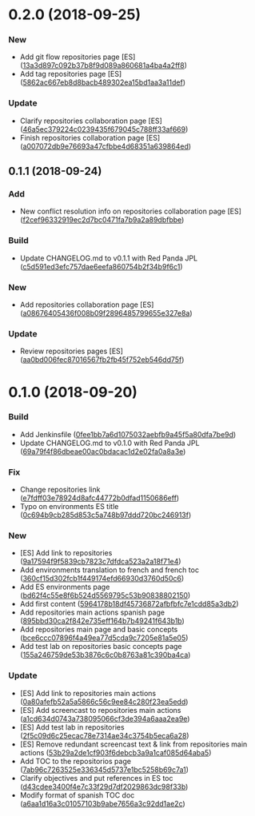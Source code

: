 <a name="0.2.0"></a>
# 0.2.0 (2018-09-25)


### New

* Add git flow repositories page [ES] ([13a3d897c092b37b8f9d089a860681a4ba4a2ff8](https://github.com/red-panda-ci/general-concepts/commit/13a3d897c092b37b8f9d089a860681a4ba4a2ff8))
* Add tag repositories page [ES] ([5862ac667eb8d8bacb489302ea15bd1aa3a11def](https://github.com/red-panda-ci/general-concepts/commit/5862ac667eb8d8bacb489302ea15bd1aa3a11def))

### Update

* Clarify repositories collaboration page [ES] ([46a5ec379224c0239435f679045c788ff33af669](https://github.com/red-panda-ci/general-concepts/commit/46a5ec379224c0239435f679045c788ff33af669))
* Finish repositories collaboration page [ES] ([a007072db9e76693a47cfbbe4d68351a639864ed](https://github.com/red-panda-ci/general-concepts/commit/a007072db9e76693a47cfbbe4d68351a639864ed))



<a name="0.1.1"></a>
## 0.1.1 (2018-09-24)


### Add

* New conflict resolution info on repositories collaboration page [ES] ([f2cef96332919ec2d7bc0471fa7b9a2a89dbfbbe](https://github.com/red-panda-ci/general-concepts/commit/f2cef96332919ec2d7bc0471fa7b9a2a89dbfbbe))

### Build

* Update CHANGELOG.md to v0.1.1 with Red Panda JPL ([c5d591ed3efc757dae6eefa860754b2f34b9f6c1](https://github.com/red-panda-ci/general-concepts/commit/c5d591ed3efc757dae6eefa860754b2f34b9f6c1))

### New

* Add repositories collaboration page [ES] ([a08676405436f008b09f2896485799655e327e8a](https://github.com/red-panda-ci/general-concepts/commit/a08676405436f008b09f2896485799655e327e8a))

### Update

* Review repositories pages [ES] ([aa0bd006fec87016567fb2fb45f752eb546dd75f](https://github.com/red-panda-ci/general-concepts/commit/aa0bd006fec87016567fb2fb45f752eb546dd75f))



<a name="0.1.0"></a>
# 0.1.0 (2018-09-20)


### Build

* Add Jenkinsfile ([0fee1bb7a6d1075032aebfb9a45f5a80dfa7be9d](https://github.com/red-panda-ci/general-concepts/commit/0fee1bb7a6d1075032aebfb9a45f5a80dfa7be9d))
* Update CHANGELOG.md to v0.1.0 with Red Panda JPL ([69a79f4f86dbeae00ac0bdacac1d2e02fa0a8a3e](https://github.com/red-panda-ci/general-concepts/commit/69a79f4f86dbeae00ac0bdacac1d2e02fa0a8a3e))

### Fix

* Change repositories link ([e7fdff03e78924d8afc44772b0dfad1150686eff](https://github.com/red-panda-ci/general-concepts/commit/e7fdff03e78924d8afc44772b0dfad1150686eff))
* Typo on environments ES title ([0c694b9cb285d853c5a748b97ddd720bc246913f](https://github.com/red-panda-ci/general-concepts/commit/0c694b9cb285d853c5a748b97ddd720bc246913f))

### New

* [ES] Add link to repositories ([9a17594f9f5839cb7823c7dfdca523a2a18f71e4](https://github.com/red-panda-ci/general-concepts/commit/9a17594f9f5839cb7823c7dfdca523a2a18f71e4))
* Add environments translation to french and french toc ([360cf15d302fcb1f449174efd66930d3760d50c6](https://github.com/red-panda-ci/general-concepts/commit/360cf15d302fcb1f449174efd66930d3760d50c6))
* Add ES environments page ([bd62f4c55e8f6b524d5569795c53b90838802150](https://github.com/red-panda-ci/general-concepts/commit/bd62f4c55e8f6b524d5569795c53b90838802150))
* Add first content ([5964178b18df45736872afbfbfc7e1cdd85a3db2](https://github.com/red-panda-ci/general-concepts/commit/5964178b18df45736872afbfbfc7e1cdd85a3db2))
* Add repositories main actions spanish page ([895bbd30ca2f842e735eff164b7b49241f643b1b](https://github.com/red-panda-ci/general-concepts/commit/895bbd30ca2f842e735eff164b7b49241f643b1b))
* Add repositories main page and basic concepts ([bce6ccc07896f4a49ea77d5cda9c7205e81a5e05](https://github.com/red-panda-ci/general-concepts/commit/bce6ccc07896f4a49ea77d5cda9c7205e81a5e05))
* Add test lab on repositories basic concepts page ([155a246759de53b3876c6c0b8763a81c390ba4ca](https://github.com/red-panda-ci/general-concepts/commit/155a246759de53b3876c6c0b8763a81c390ba4ca))

### Update

* [ES] Add link to repositories main actions ([0a80afefb52a5a5866c56c9ee84c280f23ea5edd](https://github.com/red-panda-ci/general-concepts/commit/0a80afefb52a5a5866c56c9ee84c280f23ea5edd))
* [ES] Add screencast to repositories main actions ([a1cd634d0743a738095066cf3de394a6aaa2ea9e](https://github.com/red-panda-ci/general-concepts/commit/a1cd634d0743a738095066cf3de394a6aaa2ea9e))
* [ES] Add test lab in repositories ([2f5c09d6c25ecac78e7314ae34c3754b5eca6a28](https://github.com/red-panda-ci/general-concepts/commit/2f5c09d6c25ecac78e7314ae34c3754b5eca6a28))
* [ES] Remove redundant screencast text & link from repositories main actions ([53b29a2de1cf903f6debcb3a9a1caf085d64aba5](https://github.com/red-panda-ci/general-concepts/commit/53b29a2de1cf903f6debcb3a9a1caf085d64aba5))
* Add TOC to the repositorios page ([7ab96c7263525e336345d5737e1bc5258b69c7a1](https://github.com/red-panda-ci/general-concepts/commit/7ab96c7263525e336345d5737e1bc5258b69c7a1))
* Clarify objectives and put references in ES toc ([d43cdee3400f4e7c33f29d7df2029863dc98f33b](https://github.com/red-panda-ci/general-concepts/commit/d43cdee3400f4e7c33f29d7df2029863dc98f33b))
* Modify format of spanish TOC doc ([a6aa1d16a3c01057103b9abe7656a3c92dd1ae2c](https://github.com/red-panda-ci/general-concepts/commit/a6aa1d16a3c01057103b9abe7656a3c92dd1ae2c))



